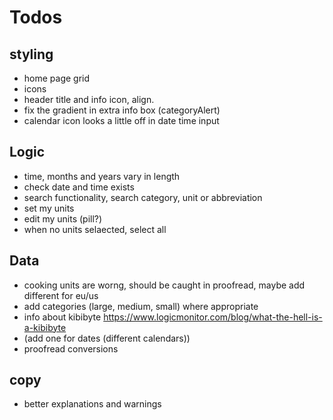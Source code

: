 # Todos

## styling
- home page grid
- icons
- header title and info icon, align. 
- fix the gradient in extra info box (categoryAlert)
- calendar icon looks a little off in date time input

## Logic
- time, months and years vary in length
- check date and time exists
- search functionality, search category, unit or abbreviation
- set my units
- edit my units (pill?)
- when no units selaected, select all

## Data
- cooking units are worng, should be caught in proofread, maybe add different for eu/us
- add categories (large, medium, small) where appropriate
- info about kibibyte https://www.logicmonitor.com/blog/what-the-hell-is-a-kibibyte
- (add one for dates (different calendars))
- proofread conversions

## copy
- better explanations and warnings